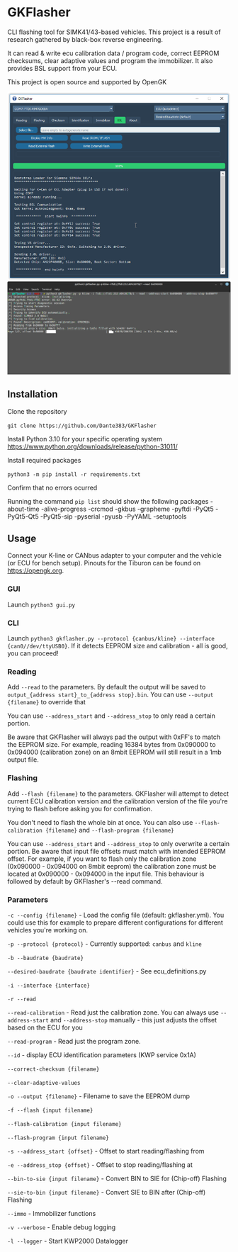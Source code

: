 # GKFlasher

CLI flashing tool for SIMK41/43-based vehicles. This project is a result of research gathered by black-box reverse engineering.

It can read & write ecu calibration data / program code, correct EEPROM checksums, clear adaptive values and program the immobilizer. It also provides BSL support from your ECU.

This project is open source and supported by OpenGK

![GUI interface](assets/gkflasher_gui.png)
![Reading over CANbus](assets/gkflasher_canbus_read.png)

## Installation 

Clone the repository

`git clone https://github.com/Dante383/GKFlasher`

Install Python 3.10 for your specific operating system
https://www.python.org/downloads/release/python-31011/

Install required packages

`python3 -m pip install -r requirements.txt`

Confirm that no errors ocurred

Running the command `pip list` should show the following packages
-about-time
-alive-progress
-crcmod
-gkbus
-grapheme
-pyftdi
-PyQt5
-PyQt5-Qt5
-PyQt5-sip
-pyserial
-pyusb
-PyYAML
-setuptools

## Usage 

Connect your K-line or CANbus adapter to your computer and the vehicle (or ECU for bench setup).
Pinouts for the Tiburon can be found on https://opengk.org. 

### GUI

Launch `python3 gui.py` 


### CLI

Launch `python3 gkflasher.py --protocol {canbus/kline} --interface {can0//dev/ttyUSB0}`. If it detects EEPROM size and calibration - all is good, you can proceed! 

### Reading 

Add `--read` to the parameters. By default the output
will be saved to `output_{address start}_to_{address stop}.bin`. You can use `--output {filename}` to override that

You can use `--address_start` and `--address_stop` to only read a certain portion.

Be aware that GKFlasher will always pad the output with 0xFF's to match the EEPROM size. For example, reading 16384 bytes from 0x090000 to 0x094000 (calibration zone) on 
an 8mbit EEPROM will still result in a 1mb output file. 

### Flashing 

Add `--flash {filename}` to the parameters. GKFlasher will attempt to detect current ECU calibration version 
and the calibration version of the file you're trying to flash before asking you for confirmation.

You don't need to flash the whole bin at once. You can also use `--flash-calibration {filename}` and `--flash-program {filename}`

You can use `--address_start` and `--address_stop` to only overwrite a certain portion. Be aware that input file offsets must match with intended EEPROM offset. 
For example, if you want to flash only the calibration zone (0x090000 - 0x094000 on 8mbit eeprom) the calibration zone must be located at 0x090000 - 0x094000 in the input file.
This behaviour is followed by default by GKFlasher's --read command.

### Parameters 

`-c --config {filename}` - Load the config file (default: gkflasher.yml). You could use this for example to prepare different configurations for different vehicles you're working on.

`-p --protocol {protocol}` - Currently supported: `canbus` and `kline`

`-b --baudrate {baudrate}`

`--desired-baudrate {baudrate identifier}` - See ecu_definitions.py

`-i --interface {interface}`

`-r --read`

`--read-calibration` - Read just the calibration zone. You can always use `--address-start` and `--address-stop` manually - this just adjusts the offset based on the ECU for you

`--read-program` - Read just the program zone.

`--id` - display ECU identification parameters (KWP service 0x1A)

`--correct-checksum {filename}`

`--clear-adaptive-values`

`-o --output {filename}` - Filename to save the EEPROM dump

`-f --flash {input filename}`

`--flash-calibration {input filename}`

`--flash-program {input filename}`

`-s --address_start {offset}` - Offset to start reading/flashing from 

`-e --address_stop {offset}` - Offset to stop reading/flashing at

`--bin-to-sie {input filename}` - Convert BIN to SIE for (Chip-off) Flashing

`--sie-to-bin {input filename}` - Convert SIE to BIN after (Chip-off) Flashing

`--immo` - Immobilizer functions

`-v --verbose` - Enable debug logging

`-l --logger` - Start KWP2000 Datalogger 


